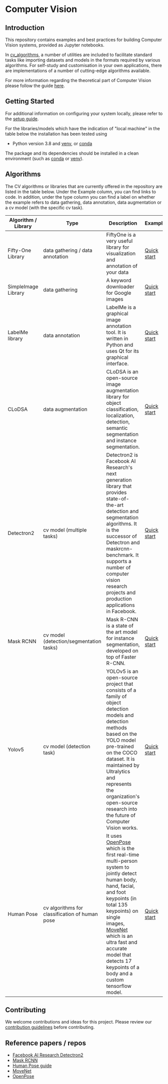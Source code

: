 # Computer Vision

## Introduction

This repository contains examples and best practices for building Computer Vision systems, provided as Jupyter notebooks.

In [cv_algorithms](cv_algorithms), a number of utilities are included to facilitate standard tasks like importing datasets and models in the formats required by various algorithms. For self-study and customisation in your own applications, there are implementations of a number of cutting-edge algorithms available.

For more information regarding the theoretical part of Computer Vision please follow the guide [here](cv_algorithms/README.md).

## Getting Started

For additional information on configuring your system locally, please refer to the [setup guide](SETUP.md).

For the libraries/models which have the indication of "local machine" in the table below the installation has been tested using
- Python version 3.8 and [venv](https://docs.python.org/3/library/venv.html), or [conda](https://docs.conda.io/projects/conda/en/latest/glossary.html?highlight=environment#conda-environment)

The package and its dependencies should be installed in a clean environment (such as
[conda](https://docs.conda.io/projects/conda/en/latest/glossary.html?highlight=environment#conda-environment) or [venv](https://docs.python.org/3/library/venv.html)).


## Algorithms

The CV algorithms or libraries that are currently offered in the repository are listed in the table below. Under the Example column, you can find links to code. In addition, under the type column you can find a label on whether the example refers to data gathering, data annotation, data augmentation or a cv model (with the specific cv task). 


| Algorithm / Library | Type | Description | Example |
|-----------|------|-------------|---------|
| Fifty-One Library | data gathering / data annotation | FiftyOne is a very useful library for visualization and annotation of your data | [Quick start](data_gathering/FiftyOne/FiftyOne.py) |
| SimpleImage Library | data gathering | A keyword downloader for Google images | [Quick start](data_gathering/SimpleImage/SimpleImage.py) |
| LabelMe library | data annotation | LabelMe is a graphical image annotation tool. It is written in Python and uses Qt for its graphical interface. | [Quick start](data_annotation/LabelMe/README.md) |
| CLoDSA | data augmentation | CLoDSA is an open-source image augmentation library for object classification, localization, detection, semantic segmentation and instance segmentation. | [Quick start](data_augmentation/CLoDSA/CLoDSA.ipynb) |
| Detectron2 | cv model (multiple tasks) | Detectron2 is Facebook AI Research's next generation library that provides state-of-the-art detection and segmentation algorithms. It is the successor of Detectron and maskrcnn-benchmark. It supports a number of computer vision research projects and production applications in Facebook. | [Quick start](cv_algorithms/Detectron_2/Detectron_2.ipynb) |
| Mask RCNN | cv model (detection/segmentation tasks) | Mask R-CNN is a state of the art model for instance segmentation, developed on top of Faster R-CNN. | [Quick start](cv_algorithms/MaskRCNN/MaskRCNN.ipynb) |
| Yolov5 | cv model (detection task) | YOLOv5 is an open-source project that consists of a family of object detection models and detection methods based on the YOLO model pre-trained on the COCO dataset. It is maintained by Ultralytics and represents the organization's open-source research into the future of Computer Vision works. | [Quick start](cv_algorithms/YOLOv5/YOLOv5.ipynb) |
| Human Pose | cv algorithms for classification of human pose| It uses [OpenPose]("https://github.com/CMU-Perceptual-Computing-Lab/openpose") which is the first real-time multi-person system to jointly detect human body, hand, facial, and foot keypoints (in total 135 keypoints) on single images, [MoveNet]("https://www.tensorflow.org/hub/tutorials/movenet") which is an ultra fast and accurate model that detects 17 keypoints of a body and a custom tensorflow model. | [Quick start](cv_algorithms/Human_pose_classification/Human_pose_classification.ipynb) |

## Contributing

We welcome contributions and ideas for this project. Please review our [contribution guidelines](CONTRIBUTING.md) before contributing.

## Reference papers / repos
- [Facebook AI Research Detectron2](https://github.com/facebookresearch/detectron2)
- [Mask RCNN](https://arxiv.org/abs/1703.06870)
- [Human Pose guide]("https://www.tensorflow.org/lite/tutorials/pose_classification")
- [MoveNet]("https://www.tensorflow.org/hub/tutorials/movenet")
- [OpenPose]("https://cmu-perceptual-computing-lab.github.io/openpose/web/html/doc/md_doc_00_index.html")
